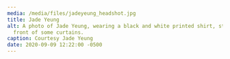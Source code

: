 ```yaml
---
media: /media/files/jadeyeung_headshot.jpg
title: Jade Yeung
alt: A photo of Jade Yeung, wearing a black and white printed shirt, standing in
  front of some curtains.
caption: Courtesy Jade Yeung
date: 2020-09-09 12:22:00 -0500
---
```

